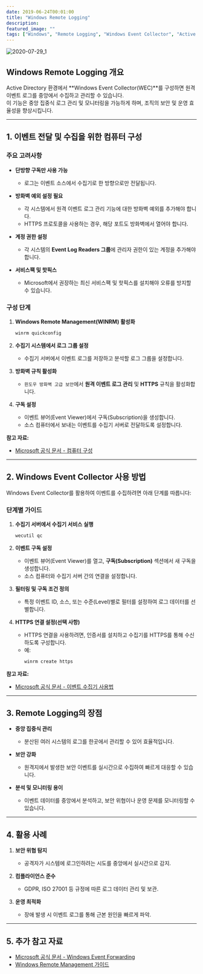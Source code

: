 ```yaml
---
date: 2019-06-24T00:01:00
title: "Windows Remote Logging"
description: 
featured_image: ""
tags: ["Windows", "Remote Logging", "Windows Event Collector", "Active Directory", "로그 관리", "보안"]
---
```


![2020-07-29_1](https://github.com/user-attachments/assets/a159a391-3a43-400c-9ddc-57d230ff8457)

## Windows Remote Logging 개요

Active Directory 환경에서 **Windows Event Collector(WEC)**를 구성하면 원격 이벤트 로그를 중앙에서 수집하고 관리할 수 있습니다.  
이 기능은 중앙 집중식 로그 관리 및 모니터링을 가능하게 하며, 조직의 보안 및 운영 효율성을 향상시킵니다.

---

## 1. 이벤트 전달 및 수집을 위한 컴퓨터 구성

### 주요 고려사항

- **단방향 구독만 사용 가능**
  - 로그는 이벤트 소스에서 수집기로 한 방향으로만 전달됩니다.
  
- **방화벽 예외 설정 필요**
  - 각 시스템에서 원격 이벤트 로그 관리 기능에 대한 방화벽 예외를 추가해야 합니다.
  - HTTPS 프로토콜을 사용하는 경우, 해당 포트도 방화벽에서 열어야 합니다.

- **계정 권한 설정**
  - 각 시스템의 **Event Log Readers 그룹**에 관리자 권한이 있는 계정을 추가해야 합니다.

- **서비스팩 및 핫픽스**
  - Microsoft에서 권장하는 최신 서비스팩 및 핫픽스를 설치해야 오류를 방지할 수 있습니다.

### 구성 단계
1. **Windows Remote Management(WINRM) 활성화**
   ```bash
   winrm quickconfig
   ```

2. **수집기 시스템에서 로그 그룹 설정**
   - 수집기 서버에서 이벤트 로그를 저장하고 분석할 로그 그룹을 설정합니다.

3. **방화벽 규칙 활성화**
   - `윈도우 방화벽 고급 보안`에서 **원격 이벤트 로그 관리** 및 **HTTPS** 규칙을 활성화합니다.

4. **구독 설정**
   - 이벤트 뷰어(Event Viewer)에서 구독(Subscription)을 생성합니다.
   - 소스 컴퓨터에서 보내는 이벤트를 수집기 서버로 전달하도록 설정합니다.

**참고 자료:**  
- [Microsoft 공식 문서 - 컴퓨터 구성](https://docs.microsoft.com/en-us/previous-versions/windows/it-pro/windows-server-2008-R2-and-2008/cc748890(v=ws.11))

---

## 2. Windows Event Collector 사용 방법

Windows Event Collector를 활용하여 이벤트를 수집하려면 아래 단계를 따릅니다:

### 단계별 가이드

1. **수집기 서버에서 수집기 서비스 실행**
   ```bash
   wecutil qc
   ```

2. **이벤트 구독 설정**
   - 이벤트 뷰어(Event Viewer)를 열고, **구독(Subscription)** 섹션에서 새 구독을 생성합니다.
   - 소스 컴퓨터와 수집기 서버 간의 연결을 설정합니다.

3. **필터링 및 구독 조건 정의**
   - 특정 이벤트 ID, 소스, 또는 수준(Level)별로 필터를 설정하여 로그 데이터를 선별합니다.

4. **HTTPS 연결 설정(선택 사항)**
   - HTTPS 연결을 사용하려면, 인증서를 설치하고 수집기를 HTTPS를 통해 수신하도록 구성합니다.
   - 예:
     ```bash
     winrm create https
     ```

**참고 자료:**  
- [Microsoft 공식 문서 - 이벤트 수집기 사용법](https://docs.microsoft.com/ko-kr/windows/desktop/WEC/using-windows-event-collector)

---

## 3. Remote Logging의 장점

- **중앙 집중식 관리**
  - 분산된 여러 시스템의 로그를 한곳에서 관리할 수 있어 효율적입니다.

- **보안 강화**
  - 원격지에서 발생한 보안 이벤트를 실시간으로 수집하여 빠르게 대응할 수 있습니다.

- **분석 및 모니터링 용이**
  - 이벤트 데이터를 중앙에서 분석하고, 보안 위협이나 운영 문제를 모니터링할 수 있습니다.

---

## 4. 활용 사례

1. **보안 위협 탐지**
   - 공격자가 시스템에 로그인하려는 시도를 중앙에서 실시간으로 감지.

2. **컴플라이언스 준수**
   - GDPR, ISO 27001 등 규정에 따른 로그 데이터 관리 및 보관.

3. **운영 최적화**
   - 장애 발생 시 이벤트 로그를 통해 근본 원인을 빠르게 파악.

---

## 5. 추가 참고 자료

- [Microsoft 공식 문서 - Windows Event Forwarding](https://docs.microsoft.com/en-us/windows/security/threat-protection/use-windows-event-forwarding-to-assist-in-intrusion-detection)  
- [Windows Remote Management 가이드](https://docs.microsoft.com/en-us/windows/win32/winrm/portal)
